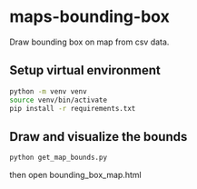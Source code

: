 # maps-bounding-box

Draw bounding box on map from csv data.

## Setup virtual environment

```bash
python -m venv venv
source venv/bin/activate
pip install -r requirements.txt
```

## Draw and visualize the bounds

```bash
python get_map_bounds.py
```

then open bounding_box_map.html
